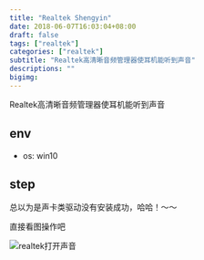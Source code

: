 ```yaml
---
title: "Realtek Shengyin"
date: 2018-06-07T16:03:04+08:00
draft: false
tags: ["realtek"]
categories: ["realtek"]
subtitle: "Realtek高清晰音频管理器使耳机能听到声音"
descriptions: ""
bigimg:
---
```



Realtek高清晰音频管理器使耳机能听到声音

## env

- os: win10

## step

总以为是声卡类驱动没有安装成功，哈哈！～～

直接看图操作吧

![realtek打开声音](https://res.cloudinary.com/dmtixvmgt/image/upload/v1528358759/Realtek-ting_otr55c.png)

